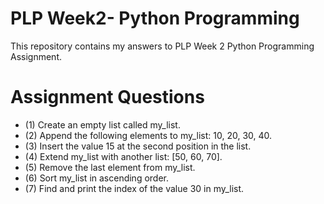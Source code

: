 # PLP Week2- Python Programming
This repository contains my answers to PLP Week 2 Python Programming Assignment.

# Assignment Questions
- (1) Create an empty list called my_list.
- (2) Append the following elements to my_list: 10, 20, 30, 40.
- (3) Insert the value 15 at the second position in the list.
- (4) Extend my_list with another list: [50, 60, 70].
- (5) Remove the last element from my_list.
- (6) Sort my_list in ascending order.
- (7) Find and print the index of the value 30 in my_list.

